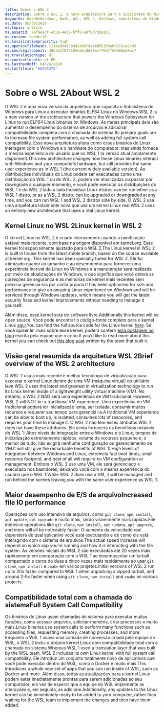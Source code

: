 ```yaml
---
title: Sobre o WSL 2
description: Sobre o WSL 2, a nova arquitetura para o Subsistema do Windows para Linux
keywords: BashOnWindows, Bash, WSL, WSL 2, Windows, subsistema do Windows para Linux, subsistema do Windows, Ubuntu, Debian, Suse, Windows 10, instalar
ms.date: 05/30/2019
ms.topic: article
ms.assetid: 7afaeacf-435a-4e58-bff0-a9f0d75b8a51
ms.custom: seodec18
ms.localizationpriority: high
ms.openlocfilehash: f11aed3a5583d1a68f4a0e095103eb0315ca2c45
ms.sourcegitcommit: 39d3a2f0f4184eaec8d8fec740aff800e8ea9ac7
ms.translationtype: HT
ms.contentlocale: pt-BR
ms.lasthandoff: 04/24/2020
ms.locfileid: "80256379"
---
```

# <a name="about-wsl-2"></a><span data-ttu-id="60809-104">Sobre o WSL 2</span><span class="sxs-lookup"><span data-stu-id="60809-104">About WSL 2</span></span>

<span data-ttu-id="60809-105">O WSL 2 é uma nova versão da arquitetura que capacita o Subsistema do Windows para Linux a executar binários ELF64 Linux no Windows.</span><span class="sxs-lookup"><span data-stu-id="60809-105">WSL 2 is a new version of the architecture that powers the Windows Subsystem for Linux to run ELF64 Linux binaries on Windows.</span></span> <span data-ttu-id="60809-106">As metas principais dele são aumentar o desempenho do sistema de arquivos e adicionar compatibilidade completa com a chamada do sistema.</span><span class="sxs-lookup"><span data-stu-id="60809-106">Its primary goals are to increase file system performance, as well as adding full system call compatibility.</span></span> <span data-ttu-id="60809-107">Essa nova arquitetura altera como esses binários do Linux interagem com o Windows e o hardware do computador, mas ainda fornece a mesma experiência do usuário que no WSL 1 (a versão atual amplamente disponível).</span><span class="sxs-lookup"><span data-stu-id="60809-107">This new architecture changes how these Linux binaries interact with Windows and your computer’s hardware, but still provides the same user experience as in WSL 1 (the current widely available version).</span></span> <span data-ttu-id="60809-108">As distribuições individuais do Linux podem ser executadas como uma distribuição do WSL 1 ou do WSL 2, podem ser atualizadas ou passar por downgrade a qualquer momento, e você pode executar as distribuições do WSL 1 e do WSL 2 lado a lado.</span><span class="sxs-lookup"><span data-stu-id="60809-108">Individual Linux distros can be run either as a WSL 1 distro, or as a WSL 2 distro, can be upgraded or downgraded at any time, and you can run WSL 1 and WSL 2 distros side by side.</span></span> <span data-ttu-id="60809-109">O WSL 2 usa uma arquitetura totalmente nova que usa um kernel Linux real.</span><span class="sxs-lookup"><span data-stu-id="60809-109">WSL 2 uses an entirely new architecture that uses a real Linux kernel.</span></span>

## <a name="linux-kernel-in-wsl-2"></a><span data-ttu-id="60809-110">Kernel Linux no WSL 2</span><span class="sxs-lookup"><span data-stu-id="60809-110">Linux kernel in WSL 2</span></span>

<span data-ttu-id="60809-111">O kernel Linux no WSL 2 é criado internamente usando a ramificação estável mais recente, com base na origem disponível em kernel.org. Esse kernel foi especialmente ajustado para o WSL 2.</span><span class="sxs-lookup"><span data-stu-id="60809-111">The Linux kernel in WSL 2 is built in house from the latest stable branch, based on the source available at kernel.org. This kernel has been specially tuned for WSL 2.</span></span> <span data-ttu-id="60809-112">Ele foi otimizado quanto ao tamanho e ao desempenho para fornecer uma experiência incrível do Linux no Windows e a manutenção será realizada por meio de atualizações do Windows, o que significa que você obterá as correções de segurança e as melhorias de kernel mais recentes sem precisar gerenciá-las por conta própria.</span><span class="sxs-lookup"><span data-stu-id="60809-112">It has been optimized for size and performance to give an amazing Linux experience on Windows and will be serviced through Windows updates, which means you will get the latest security fixes and kernel improvements without needing to manage it yourself.</span></span>

<span data-ttu-id="60809-113">Além disso, esse kernel será de software livre.</span><span class="sxs-lookup"><span data-stu-id="60809-113">Additionally this kernel will be open source.</span></span> <span data-ttu-id="60809-114">Você pode encontrar o código-fonte completo para o kernel Linux [aqui](https://github.com/microsoft/WSL2-Linux-Kernel).</span><span class="sxs-lookup"><span data-stu-id="60809-114">You can find the full source code for the Linux kernel [here](https://github.com/microsoft/WSL2-Linux-Kernel).</span></span> <span data-ttu-id="60809-115">Se você quiser ler mais sobre esse kernel, poderá conferir [esta postagem no blog](https://devblogs.microsoft.com/commandline/shipping-a-linux-kernel-with-windows/) escrita pela equipe que o criou.</span><span class="sxs-lookup"><span data-stu-id="60809-115">If you’d like to read more about this kernel you can check out [this blog post](https://devblogs.microsoft.com/commandline/shipping-a-linux-kernel-with-windows/) written by the team that built it.</span></span>

## <a name="brief-overview-of-the-wsl-2-architecture"></a><span data-ttu-id="60809-116">Visão geral resumida da arquitetura WSL 2</span><span class="sxs-lookup"><span data-stu-id="60809-116">Brief overview of the WSL 2 architecture</span></span>

<span data-ttu-id="60809-117">O WSL 2 usa a mais recente e melhor tecnologia de virtualização para executar o kernel Linux dentro de uma VM (máquina virtual) do utilitário leve.</span><span class="sxs-lookup"><span data-stu-id="60809-117">WSL 2 uses the latest and greatest in virtualization technology to run its Linux kernel inside of a lightweight utility virtual machine (VM).</span></span> <span data-ttu-id="60809-118">No entanto, o WSL 2 NÃO será uma experiência de VM tradicional.</span><span class="sxs-lookup"><span data-stu-id="60809-118">However, WSL 2 will NOT be a traditional VM experience.</span></span> <span data-ttu-id="60809-119">Uma experiência de VM tradicional poderá ter inicialização lenta, ser isolada, consumir muitos recursos e requerer seu tempo para gerenciá-la.</span><span class="sxs-lookup"><span data-stu-id="60809-119">A traditional VM experience can be slow to boot up, is isolated, consumes lots of resources, and requires your time to manage it.</span></span> <span data-ttu-id="60809-120">O WSL 2 não tem esses atributos.</span><span class="sxs-lookup"><span data-stu-id="60809-120">WSL 2 does not have these attributes.</span></span> <span data-ttu-id="60809-121">Ele ainda fornecerá os benefícios notáveis do WSL 1: Altos níveis de integração entre o Windows e o Linux, tempos de inicialização extremamente rápidos, volume de recursos pequeno e, o melhor de tudo, não exigirá nenhuma configuração ou gerenciamento de VM.</span><span class="sxs-lookup"><span data-stu-id="60809-121">It will still give the remarkable benefits of WSL 1: High levels of integration between Windows and Linux, extremely fast boot times, small resource footprint, and best of all will require no VM configuration or management.</span></span> <span data-ttu-id="60809-122">Embora o WSL 2 use uma VM, ele será gerenciado e executado nos bastidores, deixando você com a mesma experiência do usuário que o WSL 1.</span><span class="sxs-lookup"><span data-stu-id="60809-122">While WSL 2 does use a VM, it will be managed and run behind the scenes leaving you with the same user experience as WSL 1.</span></span>

## <a name="increased-file-io-performance"></a><span data-ttu-id="60809-123">Maior desempenho de E/S de arquivo</span><span class="sxs-lookup"><span data-stu-id="60809-123">Increased file IO performance</span></span>

<span data-ttu-id="60809-124">Operações com uso intensivo de arquivos, como `git clone`, `npm install`, `apt update`, `apt upgrade` e muito mais, serão visivelmente mais rápidas.</span><span class="sxs-lookup"><span data-stu-id="60809-124">File intensive operations like `git clone`, `npm install`, `apt update`, `apt upgrade`, and more will all be noticeably faster.</span></span> <span data-ttu-id="60809-125">O aumento da velocidade real dependerá de qual aplicativo você está executando e de como ele está interagindo com o sistema de arquivos.</span><span class="sxs-lookup"><span data-stu-id="60809-125">The actual speed increase will depend on which app you’re running and how it is interacting with the file system.</span></span> <span data-ttu-id="60809-126">As versões iniciais do WSL 2 são executadas até 20 vezes mais rapidamente em comparação com o WSL 1 ao desempacotar um tarball compactado e cerca de duas a cinco vezes mais rapidamente ao usar `git clone`, `npm install` e `cmake` em vários projetos.</span><span class="sxs-lookup"><span data-stu-id="60809-126">Initial versions of WSL 2 run up to 20x faster compared to WSL 1 when unpacking a zipped tarball, and around 2-5x faster when using `git clone`, `npm install` and `cmake` on various projects.</span></span>

## <a name="full-system-call-compatibility"></a><span data-ttu-id="60809-127">Compatibilidade total com a chamada do sistema</span><span class="sxs-lookup"><span data-stu-id="60809-127">Full System Call Compatibility</span></span>

<span data-ttu-id="60809-128">Os binários do Linux usam chamadas do sistema para executar muitas funções, como acessar arquivos, solicitar memória, criar processos e muito mais.</span><span class="sxs-lookup"><span data-stu-id="60809-128">Linux binaries use system calls to perform many functions such as accessing files, requesting memory, creating processes, and more.</span></span> <span data-ttu-id="60809-129">Enquanto o WSL 1 usava uma camada de conversão criada pela equipe do WSL, o WSL 2 inclui o próprio kernel Linux com compatibilidade total com a chamada do sistema.</span><span class="sxs-lookup"><span data-stu-id="60809-129">Whereas WSL 1 used a translation layer that was built by the WSL team, WSL 2 includes its own Linux kernel with full system call compatibility.</span></span> <span data-ttu-id="60809-130">Ele introduz um conjunto totalmente novo de aplicativos que você pode executar dentro do WSL, como o Docker e muito mais.</span><span class="sxs-lookup"><span data-stu-id="60809-130">This introduces a whole new set of apps that you can run inside of WSL, such as Docker and more.</span></span> <span data-ttu-id="60809-131">Além disso, todas as atualizações para o kernel Linux podem estar imediatamente prontas para serem adicionadas ao seu computador, em vez de esperar que a equipe do WSL implemente as alterações e, em seguida, as adicione.</span><span class="sxs-lookup"><span data-stu-id="60809-131">Additionally, any updates to the Linux kernel can be immediately ready to be added to your computer, rather than waiting for the WSL team to implement the changes and then have them added.</span></span>